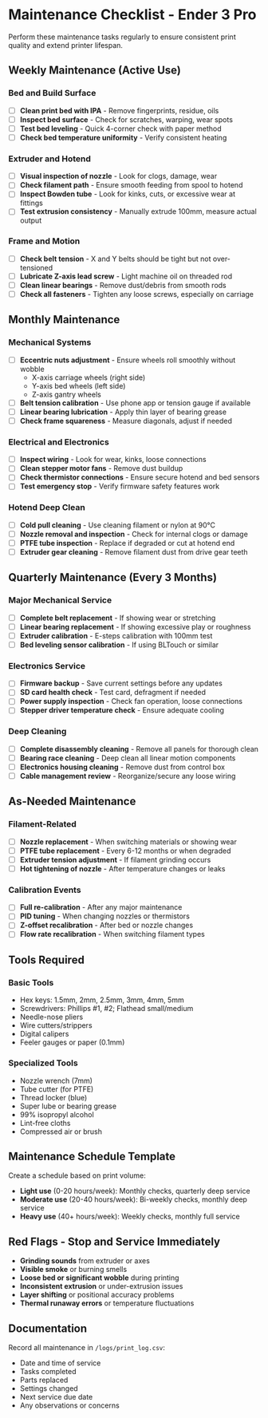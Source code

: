 # Maintenance Checklist - Ender 3 Pro

Perform these maintenance tasks regularly to ensure consistent print quality and extend printer lifespan.

## Weekly Maintenance (Active Use)

### Bed and Build Surface
- [ ] **Clean print bed with IPA** - Remove fingerprints, residue, oils
- [ ] **Inspect bed surface** - Check for scratches, warping, wear spots
- [ ] **Test bed leveling** - Quick 4-corner check with paper method
- [ ] **Check bed temperature uniformity** - Verify consistent heating

### Extruder and Hotend
- [ ] **Visual inspection of nozzle** - Look for clogs, damage, wear
- [ ] **Check filament path** - Ensure smooth feeding from spool to hotend
- [ ] **Inspect Bowden tube** - Look for kinks, cuts, or excessive wear at fittings
- [ ] **Test extrusion consistency** - Manually extrude 100mm, measure actual output

### Frame and Motion
- [ ] **Check belt tension** - X and Y belts should be tight but not over-tensioned
- [ ] **Lubricate Z-axis lead screw** - Light machine oil on threaded rod
- [ ] **Clean linear bearings** - Remove dust/debris from smooth rods
- [ ] **Check all fasteners** - Tighten any loose screws, especially on carriage

## Monthly Maintenance

### Mechanical Systems
- [ ] **Eccentric nuts adjustment** - Ensure wheels roll smoothly without wobble
  - X-axis carriage wheels (right side)
  - Y-axis bed wheels (left side) 
  - Z-axis gantry wheels
- [ ] **Belt tension calibration** - Use phone app or tension gauge if available
- [ ] **Linear bearing lubrication** - Apply thin layer of bearing grease
- [ ] **Check frame squareness** - Measure diagonals, adjust if needed

### Electrical and Electronics
- [ ] **Inspect wiring** - Look for wear, kinks, loose connections
- [ ] **Clean stepper motor fans** - Remove dust buildup
- [ ] **Check thermistor connections** - Ensure secure hotend and bed sensors
- [ ] **Test emergency stop** - Verify firmware safety features work

### Hotend Deep Clean
- [ ] **Cold pull cleaning** - Use cleaning filament or nylon at 90°C
- [ ] **Nozzle removal and inspection** - Check for internal clogs or damage
- [ ] **PTFE tube inspection** - Replace if degraded or cut at hotend end
- [ ] **Extruder gear cleaning** - Remove filament dust from drive gear teeth

## Quarterly Maintenance (Every 3 Months)

### Major Mechanical Service
- [ ] **Complete belt replacement** - If showing wear or stretching
- [ ] **Linear bearing replacement** - If showing excessive play or roughness
- [ ] **Extruder calibration** - E-steps calibration with 100mm test
- [ ] **Bed leveling sensor calibration** - If using BLTouch or similar

### Electronics Service
- [ ] **Firmware backup** - Save current settings before any updates
- [ ] **SD card health check** - Test card, defragment if needed
- [ ] **Power supply inspection** - Check fan operation, loose connections
- [ ] **Stepper driver temperature check** - Ensure adequate cooling

### Deep Cleaning
- [ ] **Complete disassembly cleaning** - Remove all panels for thorough clean
- [ ] **Bearing race cleaning** - Deep clean all linear motion components
- [ ] **Electronics housing cleaning** - Remove dust from control box
- [ ] **Cable management review** - Reorganize/secure any loose wiring

## As-Needed Maintenance

### Filament-Related
- [ ] **Nozzle replacement** - When switching materials or showing wear
- [ ] **PTFE tube replacement** - Every 6-12 months or when degraded
- [ ] **Extruder tension adjustment** - If filament grinding occurs
- [ ] **Hot tightening of nozzle** - After temperature changes or leaks

### Calibration Events
- [ ] **Full re-calibration** - After any major maintenance
- [ ] **PID tuning** - When changing nozzles or thermistors
- [ ] **Z-offset recalibration** - After bed or nozzle changes
- [ ] **Flow rate recalibration** - When switching filament types

## Tools Required

### Basic Tools
- Hex keys: 1.5mm, 2mm, 2.5mm, 3mm, 4mm, 5mm
- Screwdrivers: Phillips #1, #2; Flathead small/medium
- Needle-nose pliers
- Wire cutters/strippers
- Digital calipers
- Feeler gauges or paper (0.1mm)

### Specialized Tools  
- Nozzle wrench (7mm)
- Tube cutter (for PTFE)
- Thread locker (blue)
- Super lube or bearing grease
- 99% isopropyl alcohol
- Lint-free cloths
- Compressed air or brush

## Maintenance Schedule Template

Create a schedule based on print volume:
- **Light use** (0-20 hours/week): Monthly checks, quarterly deep service
- **Moderate use** (20-40 hours/week): Bi-weekly checks, monthly deep service  
- **Heavy use** (40+ hours/week): Weekly checks, monthly full service

## Red Flags - Stop and Service Immediately

- **Grinding sounds** from extruder or axes
- **Visible smoke** or burning smells  
- **Loose bed or significant wobble** during printing
- **Inconsistent extrusion** or under-extrusion issues
- **Layer shifting** or positional accuracy problems
- **Thermal runaway errors** or temperature fluctuations

## Documentation

Record all maintenance in `/logs/print_log.csv`:
- Date and time of service
- Tasks completed  
- Parts replaced
- Settings changed
- Next service due date
- Any observations or concerns